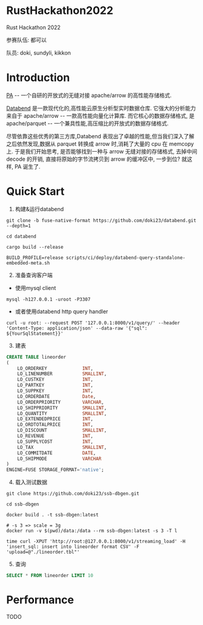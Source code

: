 # RustHackathon2022

Rust Hackathon 2022

参赛队伍: 都可以

队员: doki, sundyli, kikkon

# Introduction

[PA](https://github.com/sundy-li/pa) -- 一个自研的开放式的无缝对接 apache/arrow 的高性能存储格式.

[Databend](https://github.com/datafuselabs/databend) 是一款现代化的,高性能云原生分析型实时数据仓库. 它强大的分析能力来自于 apache/arrow -- 一款高性能向量化计算库. 而它核心的数据存储格式, 是 apache/parquet -- 一个兼具性能,高压缩比的开放式的数据存储格式.

尽管依靠这些优秀的第三方库,Databend 表现出了卓越的性能,但当我们深入了解之后依然发现,数据从 parquet 转换成 arrow 时,消耗了大量的 cpu 在 memcopy 上. 于是我们开始思考, 是否能够找到一种与 arrow 无缝对接的存储格式, 去掉中间 decode 的开销, 直接将原始的字节流拷贝到 arrow 的缓冲区中, 一步到位? 就这样, PA 诞生了.

# Quick Start

1. 构建&运行databend

```
git clone -b fuse-native-format https://github.com/doki23/databend.git --depth=1

cd databend

cargo build --release

BUILD_PROFILE=release scripts/ci/deploy/databend-query-standalone-embedded-meta.sh
```

2. 准备查询客户端
- 使用mysql client
```
mysql -h127.0.0.1 -uroot -P3307
```

- 或者使用databend http query handler
```
curl -u root: --request POST '127.0.0.1:8000/v1/query/' --header 'Content-Type: application/json' --data-raw '{"sql": ${YourSqlStatement}}'
```

3. 建表

```sql
CREATE TABLE lineorder
(
    LO_ORDERKEY             INT,
    LO_LINENUMBER           SMALLINT,
    LO_CUSTKEY              INT,
    LO_PARTKEY              INT,
    LO_SUPPKEY              INT,
    LO_ORDERDATE            Date,
    LO_ORDERPRIORITY        VARCHAR,
    LO_SHIPPRIORITY         SMALLINT,
    LO_QUANTITY             SMALLINT,
    LO_EXTENDEDPRICE        INT,
    LO_ORDTOTALPRICE        INT,
    LO_DISCOUNT             SMALLINT,
    LO_REVENUE              INT,
    LO_SUPPLYCOST           INT,
    LO_TAX                  SMALLINT,
    LO_COMMITDATE           DATE,
    LO_SHIPMODE             VARCHAR
)
ENGINE=FUSE STORAGE_FORMAT='native';
```

4. 载入测试数据

```
git clone https://github.com/doki23/ssb-dbgen.git

cd ssb-dbgen

docker build . -t ssb-dbgen:latest

# -s 3 => scale = 3g
docker run -v $(pwd)/data:/data --rm ssb-dbgen:latest -s 3 -T l

time curl -XPUT 'http://root:@127.0.0.1:8000/v1/streaming_load' -H 'insert_sql: insert into lineorder format CSV' -F 'upload=@"./lineorder.tbl"'
```

5. 查询
```sql
SELECT * FROM lineorder LIMIT 10
```
# Performance
TODO
